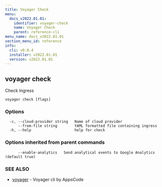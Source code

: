 ```yaml
---
title: Voyager Check
menu:
  docs_v2022.01.01:
    identifier: voyager-check
    name: Voyager Check
    parent: reference-cli
menu_name: docs_v2022.01.01
section_menu_id: reference
info:
  cli: v0.0.4
  installer: v2022.01.01
  version: v2022.01.01
---
```


## voyager check

Check Ingress

```
voyager check [flags]
```

### Options

```
  -c, --cloud-provider string   Name of cloud provider
      --from-file string        YAML formatted file containing ingress
  -h, --help                    help for check
```

### Options inherited from parent commands

```
      --enable-analytics   Send analytical events to Google Analytics (default true)
```

### SEE ALSO

* [voyager](/docs/v2022.01.01/reference/cli/voyager)	 - Voyager cli by AppsCode

